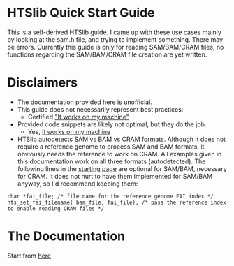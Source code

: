 # HTSlib Quick Start Guide

This is a self-derived HTSlib guide. I came up with these use cases mainly by looking at the sam.h file, and trying to implement something. There may be errors. Currently this guide is only for reading SAM/BAM/CRAM files, no functions regarding the SAM/BAM/CRAM file creation are yet written. 

# Disclaimers

* The documentation provided here is unofficial.
* This guide does not necessarily represent best practices:
  - Certified ["It works on my machine"](https://blog.codinghorror.com/the-works-on-my-machine-certification-program/)
* Provided code snippets are likely not optimal, but they do the job.
  - Yes, [it works on my machine](https://blog.codinghorror.com/the-works-on-my-machine-certification-program/)
* HTSlib autodetects SAM vs BAM vs CRAM formats. Although it does not require a reference genome to process SAM and BAM formats, it obviously needs the reference to work on CRAM. All examples given in this documentation work on all three formats (autodetected). The following lines in the [starting page](https://github.com/calkan/docwiki/blob/main/htslib/htslib.md) are optional for SAM/BAM, necessary for CRAM. It does not hurt to have them implemented for SAM/BAM anyway, so I'd recommend keeping them:
```
char *fai_file; /* file name for the reference genome FAI index */
hts_set_fai_filename( bam_file, fai_file); /* pass the reference index to enable reading CRAM files */
```

# The Documentation
Start from [here](https://github.com/calkan/docwiki/blob/main/htslib/htslib.md)
